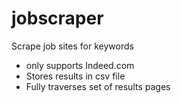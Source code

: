 # jobscraper

Scrape job sites for keywords

- only supports Indeed.com
- Stores results in csv file
- Fully traverses set of results pages
